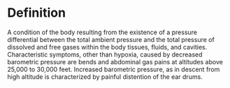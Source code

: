 # Definition

A condition of the body resulting from the existence of a pressure
differential between the total ambient pressure and the total pressure
of dissolved and free gases within the body tissues, fluids, and
cavities. Characteristic symptoms, other than hypoxia, caused by
decreased barometric pressure are bends and abdominal gas pains at
altitudes above 25,000 to 30,000 feet. Increased barometric pressure, as
in descent from high altitude is characterized by painful distention of
the ear drums.
